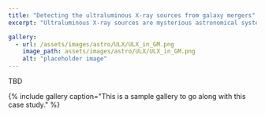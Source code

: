 ```yaml
---
title: "Detecting the ultraluminous X-ray sources from galaxy mergers"
excerpt: "Ultraluminous X-ray sources are mysterious astronomical systems are incredibly bright (so it's called "ULTRA" luminous). In my master's thesis, I tried to perform a population study of this kind of sources found in specific type of galaxy system - galaxy mergers. "

gallery:
  - url: /assets/images/astro/ULX/ULX_in_GM.png
    image_path: assets/images/astro/ULX/ULX_in_GM.png
    alt: "placeholder image"
---
```


TBD

{% include gallery caption="This is a sample gallery to go along with this case study." %}

